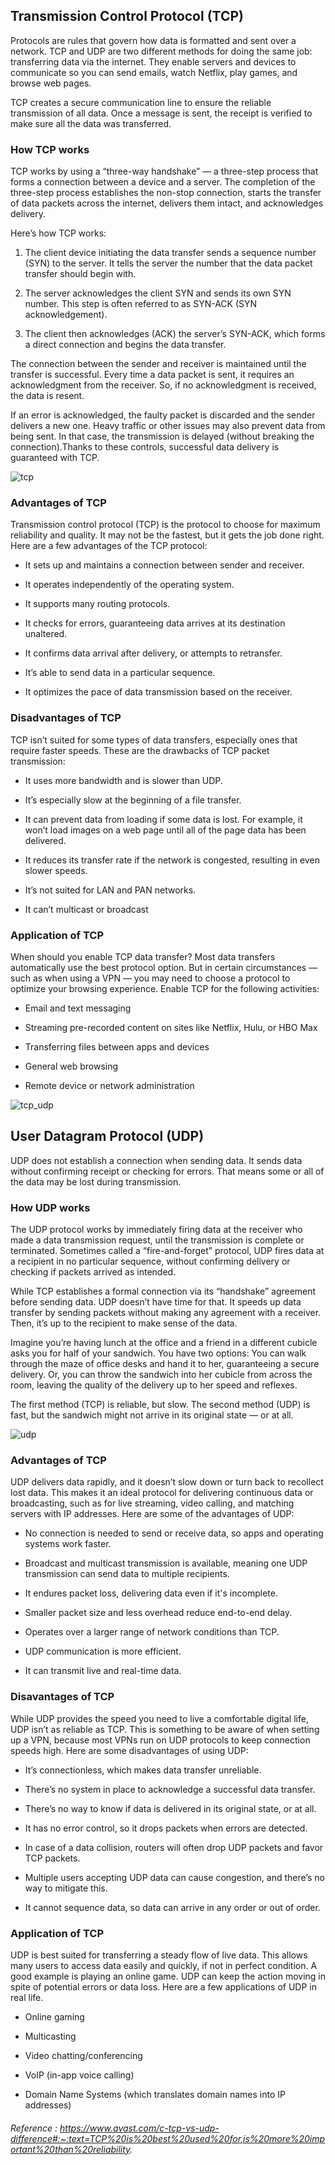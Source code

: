 ## **Transmission Control Protocol (TCP)**

Protocols are rules that govern how data is formatted and sent over a network. TCP and UDP are two different methods for doing the same job: transferring data via the internet. They enable servers and devices to communicate so you can send emails, watch Netflix, play games, and browse web pages.

TCP creates a secure communication line to ensure the reliable transmission of all data. Once a message is sent, the receipt is verified to make sure all the data was transferred.

### **How TCP works**

TCP works by using a “three-way handshake” — a three-step process that forms a connection between a device and a server. The completion of the three-step process establishes the non-stop connection, starts the transfer of data packets across the internet, delivers them intact, and acknowledges delivery.

Here’s how TCP works:

1. The client device initiating the data transfer sends a sequence number (SYN) to the server. It tells the server the number that the data packet transfer should begin with.

2. The server acknowledges the client SYN and sends its own SYN number. This step is often referred to as SYN-ACK (SYN acknowledgement).

3. The client then acknowledges (ACK) the server’s SYN-ACK, which forms a direct connection and begins the data transfer.

The connection between the sender and receiver is maintained until the transfer is successful. Every time a data packet is sent, it requires an acknowledgment from the receiver. So, if no acknowledgment is received, the data is resent.

If an error is acknowledged, the faulty packet is discarded and the sender delivers a new one. Heavy traffic or other issues may also prevent data from being sent. In that case, the transmission is delayed (without breaking the connection).Thanks to these controls, successful data delivery is guaranteed with TCP.

<img src="../images/tcp.webp" alt="tcp">

### **Advantages of TCP**

Transmission control protocol (TCP) is the protocol to choose for maximum reliability and quality. It may not be the fastest, but it gets the job done right. Here are a few advantages of the TCP protocol:

- It sets up and maintains a connection between sender and receiver.

- It operates independently of the operating system.

- It supports many routing protocols.

- It checks for errors, guaranteeing data arrives at its destination unaltered.

- It confirms data arrival after delivery, or attempts to retransfer.

- It’s able to send data in a particular sequence.

- It optimizes the pace of data transmission based on the receiver.

### **Disadvantages of TCP**

TCP isn’t suited for some types of data transfers, especially ones that require faster speeds. These are the drawbacks of TCP packet transmission:

- It uses more bandwidth and is slower than UDP.

- It’s especially slow at the beginning of a file transfer.

- It can prevent data from loading if some data is lost. For example, it won’t load images on a web page until all of the page data has been delivered.

- It reduces its transfer rate if the network is congested, resulting in even slower speeds.

- It’s not suited for LAN and PAN networks.

- It can’t multicast or broadcast

### **Application of TCP**

When should you enable TCP data transfer? Most data transfers automatically use the best protocol option. But in certain circumstances — such as when using a VPN — you may need to choose a protocol to optimize your browsing experience. Enable TCP for the following activities:

- Email and text messaging

- Streaming pre-recorded content on sites like Netflix, Hulu, or HBO Max

- Transferring files between apps and devices

- General web browsing

- Remote device or network administration

<img src="../images/udp_tcp.png" alt="tcp_udp">

## **User Datagram Protocol (UDP)**

UDP does not establish a connection when sending data. It sends data without confirming receipt or checking for errors. That means some or all of the data may be lost during transmission.

### **How UDP works**

The UDP protocol works by immediately firing data at the receiver who made a data transmission request, until the transmission is complete or terminated. Sometimes called a “fire-and-forget” protocol, UDP fires data at a recipient in no particular sequence, without confirming delivery or checking if packets arrived as intended.

While TCP establishes a formal connection via its “handshake” agreement before sending data. UDP doesn’t have time for that. It speeds up data transfer by sending packets without making any agreement with a receiver. Then, it’s up to the recipient to make sense of the data.

Imagine you’re having lunch at the office and a friend in a different cubicle asks you for half of your sandwich. You have two options: You can walk through the maze of office desks and hand it to her, guaranteeing a secure delivery. Or, you can throw the sandwich into her cubicle from across the room, leaving the quality of the delivery up to her speed and reflexes.

The first method (TCP) is reliable, but slow. The second method (UDP) is fast, but the sandwich might not arrive in its original state — or at all.

<img src="../images/udp.webp" alt="udp">

### **Advantages of TCP**

UDP delivers data rapidly, and it doesn’t slow down or turn back to recollect lost data. This makes it an ideal protocol for delivering continuous data or broadcasting, such as for live streaming, video calling, and matching servers with IP addresses. Here are some of the advantages of UDP:

- No connection is needed to send or receive data, so apps and operating systems work faster.

- Broadcast and multicast transmission is available, meaning one UDP transmission can send data to multiple recipients.

- It endures packet loss, delivering data even if it's incomplete.

- Smaller packet size and less overhead reduce end-to-end delay.

- Operates over a larger range of network conditions than TCP.

- UDP communication is more efficient.

- It can transmit live and real-time data.

### **Disavantages of TCP**

While UDP provides the speed you need to live a comfortable digital life, UDP isn’t as reliable as TCP. This is something to be aware of when setting up a VPN, because most VPNs run on UDP protocols to keep connection speeds high. Here are some disadvantages of using UDP:

- It’s connectionless, which makes data transfer unreliable.

- There’s no system in place to acknowledge a successful data transfer.

- There’s no way to know if data is delivered in its original state, or at all.

- It has no error control, so it drops packets when errors are detected.

- In case of a data collision, routers will often drop UDP packets and favor TCP packets.

- Multiple users accepting UDP data can cause congestion, and there’s no way to mitigate this.

- It cannot sequence data, so data can arrive in any order or out of order.

### **Application of TCP**

UDP is best suited for transferring a steady flow of live data. This allows many users to access data easily and quickly, if not in perfect condition. A good example is playing an online game. UDP can keep the action moving in spite of potential errors or data loss. Here are a few applications of UDP in real life.

- Online gaming

- Multicasting

- Video chatting/conferencing

- VoIP (in-app voice calling)

- Domain Name Systems (which translates domain names into IP addresses)

###### Reference : https://www.avast.com/c-tcp-vs-udp-difference#:~:text=TCP%20is%20best%20used%20for,is%20more%20important%20than%20reliability.